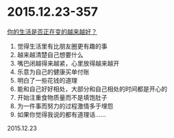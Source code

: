 2015.12.23-357
==============
[你的生活是否正在变的越来越好？](http://mp.weixin.qq.com/s?__biz=MzAxMzIyNjgxNQ==&amp;mid=401964911&amp;idx=1&amp;sn=c14579e416245939d44b8032c4af01b1&amp;scene=1&amp;srcid=1226D445ThpV8M2n2YX2Rb1w#rd)

1. 觉得生活里有比朋友圈更有趣的事
2. 越来越清楚自己想要什么
3. 嘴巴闭越得来越紧，心里放得越来越开
4. 乐意为自己的健康买单付账
5. 明白了一些花钱的道理
6. 能和自己好好相处，大部分和自己相处的时间都是开心的
7. 开始注重食物质量而不是填饱肚子
8. 为一件事而努力的过程激情多于埋怨
9. 如果你觉得我说的都有道理话......

2015.12.23
